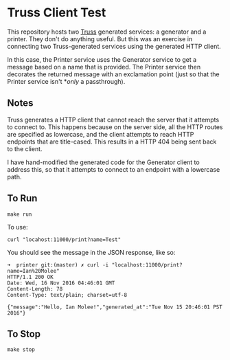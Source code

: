 # Truss Client Test

This repository hosts two [Truss](http://github.com/TuneLab/go-truss) generated
services: a generator and a printer. They don't do anything useful. But this was
an exercise in connecting two Truss-generated services using the generated HTTP
client.

In this case, the Printer service uses the Generator service to get a message
based on a name that is provided. The Printer service then decorates the returned
message with an exclamation point (just so that the Printer service isn't **only* a
passthrough).

## Notes

Truss generates a HTTP client that cannot reach the server that it attempts to
connect to. This happens because on the server side, all the HTTP routes are
specified as lowercase, and the client attempts to reach HTTP endpoints that are
title-cased. This results in a HTTP 404 being sent back to the client.

I have hand-modified the generated code for the Generator client to address this,
so that it attempts to connect to an endpoint with a lowercase path.

## To Run
```
make run
```

To use:
```
curl "locahost:11000/print?name=Test"
```

You should see the message in the JSON response, like so:
```
➜  printer git:(master) ✗ curl -i "localhost:11000/print?name=Ian%20Molee"
HTTP/1.1 200 OK
Date: Wed, 16 Nov 2016 04:46:01 GMT
Content-Length: 78
Content-Type: text/plain; charset=utf-8

{"message":"Hello, Ian Molee!","generated_at":"Tue Nov 15 20:46:01 PST 2016"}
```

## To Stop
```
make stop
```
